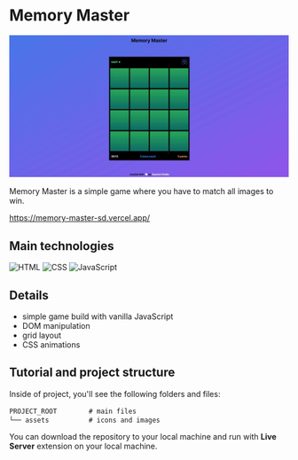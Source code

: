 # Memory Master
![tutorial thumbnail](./assets/_thumbnail.jpg)

Memory Master is a simple game where you have to match all images to win.

https://memory-master-sd.vercel.app/

## Main technologies
![HTML](https://img.shields.io/badge/HTML5-E34F26?style=for-the-badge&logo=html5&logoColor=white)
![CSS](https://img.shields.io/badge/CSS3-1572B6?style=for-the-badge&logo=css3&logoColor=white)
![JavaScript](https://img.shields.io/badge/JavaScript-323330?style=for-the-badge&logo=javascript&logoColor=F7DF1E)

## Details
- simple game build with vanilla JavaScript
- DOM manipulation
- grid layout
- CSS animations

## Tutorial and project structure
Inside of project, you'll see the following folders and files:

```
PROJECT_ROOT        # main files
└── assets          # icons and images
```

You can download the repository to your local machine and run with **Live Server** extension on your local machine.